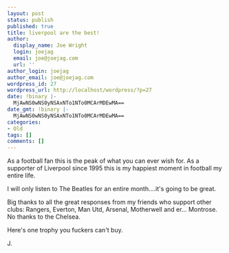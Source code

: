 ```yaml
---
layout: post
status: publish
published: true
title: liverpool are the best!
author:
  display_name: Joe Wright
  login: joejag
  email: joe@joejag.com
  url: ''
author_login: joejag
author_email: joe@joejag.com
wordpress_id: 27
wordpress_url: http://localhost/wordpress/?p=27
date: !binary |-
  MjAwNS0wNS0yNSAxNTo1NTo0MCArMDEwMA==
date_gmt: !binary |-
  MjAwNS0wNS0yNSAxNTo1NTo0MCArMDEwMA==
categories:
- Old
tags: []
comments: []
---
```

<p>As a football fan this is the peak of what you can ever wish for.  As a supporter of Liverpool since 1995 this is my happiest moment in football my entire life.</p>
<p>I will only listen to The Beatles for an entire month....it's going to be great.</p>
<p>Big thanks to all the great responses from my friends who support other clubs: Rangers, Everton, Man Utd, Arsenal, Motherwell and er... Montrose.  No thanks to the Chelsea.</p>
<p>Here's one trophy you fuckers can't buy.</p>
<p>J.</p>
